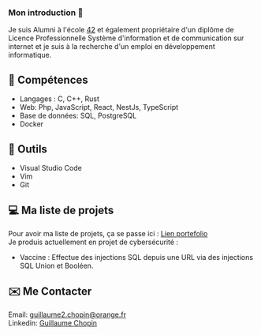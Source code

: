 ### Mon introduction 👋
Je suis Alumni à l'école [42](https://42.fr/42-cest-quoi/le-programme-42-explique/) et également propriétaire d'un diplôme de Licence Professionnelle Système d'information et de communication sur internet et je suis à la recherche d'un emploi en développement informatique.  

## 📄 Compétences  
* Langages : C, C++, Rust
* Web: Php, JavaScript, React, NestJs, TypeScript
* Base de données: SQL, PostgreSQL
* Docker
## 🔨 Outils
* Visual Studio Code
* Vim
* Git
## 💻 Ma liste de projets
Pour avoir ma liste de projets, ça se passe ici : [Lien portefolio](https://github.com/GitCGuillaume/Portfolio-Guillaume)  
Je produis actuellement en projet de cybersécurité :
* Vaccine : Effectue des injections SQL depuis une URL via des injections SQL Union et Booléen.

## ✉️ Me Contacter
Email: guillaume2.chopin@orange.fr  
Linkedin: [Guillaume Chopin](https://www.linkedin.com/in/guillaume-chopin/)
<!--
**GitCGuillaume/GitCGuillaume** is a ✨ _special_ ✨ repository because its `README.md` (this file) appears on your GitHub profile.

Here are some ideas to get you started:

- 🔭 I’m currently working on ...
- 🌱 I’m currently learning ...
- 👯 I’m looking to collaborate on ...
- 🤔 I’m looking for help with ...
- 💬 Ask me about ...
- 📫 How to reach me: ...
- 😄 Pronouns: ...
- ⚡ Fun fact: ...
-->
